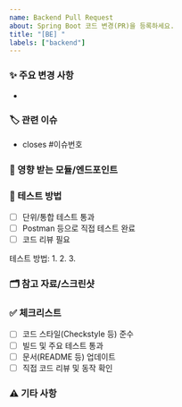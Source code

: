 ```yaml
---
name: Backend Pull Request
about: Spring Boot 코드 변경(PR)을 등록하세요.
title: "[BE] "
labels: ["backend"]
---
```


### ✨ 주요 변경 사항
- 

### 🏷️ 관련 이슈
- closes #이슈번호

### 🧩 영향 받는 모듈/엔드포인트
<!-- 변경된 패키지, 클래스, API 등 명시 -->

### 🧪 테스트 방법
- [ ] 단위/통합 테스트 통과
- [ ] Postman 등으로 직접 테스트 완료
- [ ] 코드 리뷰 필요

테스트 방법:
1. 
2. 
3. 

### 🗂️ 참고 자료/스크린샷
<!-- 필요시 첨부 -->

### ✅ 체크리스트
- [ ] 코드 스타일(Checkstyle 등) 준수
- [ ] 빌드 및 주요 테스트 통과
- [ ] 문서(README 등) 업데이트
- [ ] 직접 코드 리뷰 및 동작 확인

### ⚠️ 기타 사항
<!-- 배포 후 추가 작업, 주의사항 등 -->
